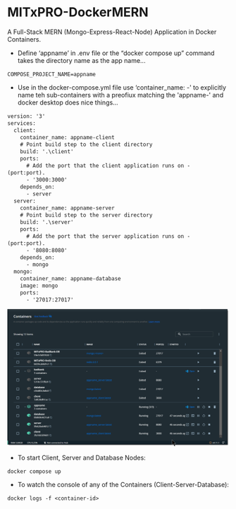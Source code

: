 # MITxPRO-DockerMERN
A Full-Stack MERN (Mongo-Express-React-Node) Application in Docker Containers.

* Define ‘appname’ in .env file or the “docker compose up” command takes the directory name as the app name...

```
COMPOSE_PROJECT_NAME=appname
```


* Use in the docker-compose.yml file use ‘container_name: <appname>-<containername>' to explicitly name teh sub-containers with a preofiux matching the 'appname-' and docker desktop does nice things…

```
version: '3'
services:
  client:
    container_name: appname-client
    # Point build step to the client directory
    build: '.\client'
    ports:
      # Add the port that the client application runs on - (port:port).
      - '3000:3000'
    depends_on:
      - server
  server:
    container_name: appname-server
    # Point build step to the server directory
    build: '.\server'
    ports:
      # Add the port that the server application runs on - (port:port).
      - '8080:8080'
    depends_on:
      - mongo
  mongo:
    container_name: appname-database
    image: mongo
    ports:
      - '27017:27017'
```
<img src="docker-container-names.png">


* To start Client, Server and Database Nodes:
```
docker compose up
```

* To watch the console of any of the Containers (Client-Server-Database):
```
docker logs -f <container-id>
```
